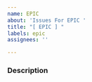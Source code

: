 ```yaml
---
name: EPIC
about: 'Issues For EPIC '
title: "[ EPIC ] "
labels: epic
assignees: ''

---
```


### Description
